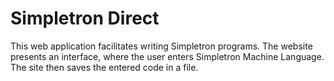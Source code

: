 # Simpletron Direct
This web application facilitates writing Simpletron programs. 
The website presents an interface, where the user enters Simpletron Machine Language. 
The site then saves the entered code in a file.
